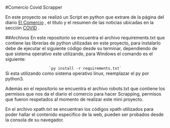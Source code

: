 #Comercio Covid Scrapper


En este proyecto se realizó un Script en python que extrare de la página del diario [El Comercio](https://elcomercio.pe/ "comercio") , el titulo y el resumen de las noticias ubicadas en la sección [COVID](https://elcomercio.pe/noticias/coronavirus// "COVID") .

##Archivos
En este repositorio se encuentra el archivo requirements.txt que contiene las librerías de python utilizadas en este proyecto, para instalarlo debe de ejecutar el siguiente código desde su terminar, dependiendo de que sistema operativo este utilizando, para Windows el comando es el siguiente: 
<center><code>`py install -r requirements.txt`</code> </center>
Si esta utilizando como sistema operativo linux,  reemplazar el py por python3.

Además en el repositorio se encuentra el archivo robots.txt que contiene los permisos que nos da el  diario el comercio para hacer Scrapping, permisos que fueron respetados al momento de realizar este mini proyecto.

En el archivo xpath.txt se encuentran los códigos xpath utilizados para poder hallar el contenido especifico de la web, pueden ser probados desde la consola de su navegador.
